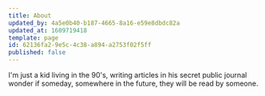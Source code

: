 ```yaml
---
title: About
updated_by: 4a5e0b40-b187-4665-8a16-e59e8dbdc82a
updated_at: 1609719418
template: page
id: 62136fa2-9e5c-4c38-a894-a2753f02f5ff
published: false
---
```

I'm just a kid living in the 90's, writing articles in his secret public journal wonder if someday, somewhere in the future, they will be read by someone.